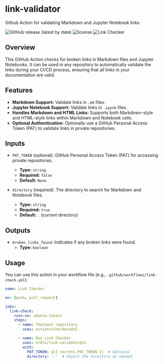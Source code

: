 # link-validator
Github Action for validating Markdown and Jupyter Notebook links

![GitHub release (latest by date)](https://img.shields.io/github/v/release/mr8lu/link-validator)
![license](https://img.shields.io/github/license/mr8lu/link-validator)
![Link Checker](https://github.com/mr8lu/link-validator/actions/workflows/example-usage.yaml)


## Overview

This GitHub Action checks for broken links in Markdown files and Jupyter Notebooks. It can be used in any repository to automatically validate the links during your CI/CD process, ensuring that all links in your documentation are valid.

## Features

- **Markdown Support:** Validate links in `.md` files.
- **Jupyter Notebook Support:** Validate links in `.ipynb` files.
- **Handles Markdown and HTML Links:** Supports both Markdown-style and HTML-style links within Markdown and Notebook cells.
- **Optional Authentication:** Optionally use a GitHub Personal Access Token (PAT) to validate links in private repositories.

## Inputs

- `PAT_TOKEN` (optional): GitHub Personal Access Token (PAT) for accessing private repositories.
  - **Type:** `string`
  - **Required:** `false`
  - **Default:** `None`
  
- `directory` (required): The directory to search for Markdown and Notebook files.
  - **Type:** `string`
  - **Required:** `true`
  - **Default:** `.` (current directory)

## Outputs

- `broken_links_found`: Indicates if any broken links were found.
  - **Type:** `boolean`

## Usage

You can use this action in your workflow file (e.g., `.github/workflows/link-check.yml`):

```yaml
name: Link Checker

on: [push, pull_request]

jobs:
  link-check:
    runs-on: ubuntu-latest
    steps:
      - name: Checkout repository
        uses: actions/checkout@v2

      - name: Run Link Checker
        uses: mr8lu/link-validator@v1
        with:
          PAT_TOKEN: ${{ secrets.PAT_TOKEN }}  # Optional
          directory: '.'  # Adjust the directory as needed
```
